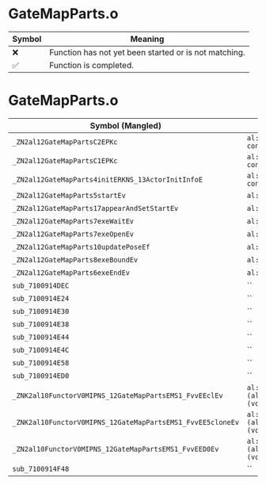 # GateMapParts.o
| Symbol | Meaning 
| ------------- | ------------- 
| :x: | Function has not yet been started or is not matching. 
| :white_check_mark: | Function is completed. 


# GateMapParts.o
| Symbol (Mangled) | Symbol (Demangled) | Decompiled? |
| ------------- |  ------------- | ------------- |
| `_ZN2al12GateMapPartsC2EPKc` | `al::GateMapParts::GateMapParts(char const*)` | :white_check_mark: |
| `_ZN2al12GateMapPartsC1EPKc` | `al::GateMapParts::GateMapParts(char const*)` | :white_check_mark: |
| `_ZN2al12GateMapParts4initERKNS_13ActorInitInfoE` | `al::GateMapParts::init(al::ActorInitInfo const&)` | :white_check_mark: |
| `_ZN2al12GateMapParts5startEv` | `al::GateMapParts::start(void)` | :white_check_mark: |
| `_ZN2al12GateMapParts17appearAndSetStartEv` | `al::GateMapParts::appearAndSetStart(void)` | :white_check_mark: |
| `_ZN2al12GateMapParts7exeWaitEv` | `al::GateMapParts::exeWait(void)` | :white_check_mark: |
| `_ZN2al12GateMapParts7exeOpenEv` | `al::GateMapParts::exeOpen(void)` | :white_check_mark: |
| `_ZN2al12GateMapParts10updatePoseEf` | `al::GateMapParts::updatePose(float)` | :white_check_mark: |
| `_ZN2al12GateMapParts8exeBoundEv` | `al::GateMapParts::exeBound(void)` | :white_check_mark: |
| `_ZN2al12GateMapParts6exeEndEv` | `al::GateMapParts::exeEnd(void)` | :white_check_mark: |
| `sub_7100914DEC` | `` | :white_check_mark: |
| `sub_7100914E24` | `` | :white_check_mark: |
| `sub_7100914E30` | `` | :white_check_mark: |
| `sub_7100914E38` | `` | :white_check_mark: |
| `sub_7100914E44` | `` | :white_check_mark: |
| `sub_7100914E4C` | `` | :white_check_mark: |
| `sub_7100914E58` | `` | :white_check_mark: |
| `sub_7100914ED0` | `` | :white_check_mark: |
| `_ZNK2al10FunctorV0MIPNS_12GateMapPartsEMS1_FvvEEclEv` | `al::FunctorV0M<al::GateMapParts *,void (al::GateMapParts::*)(void)>::operator()(void)const` | :white_check_mark: |
| `_ZNK2al10FunctorV0MIPNS_12GateMapPartsEMS1_FvvEE5cloneEv` | `al::FunctorV0M<al::GateMapParts *,void (al::GateMapParts::*)(void)>::clone(void)const` | :white_check_mark: |
| `_ZN2al10FunctorV0MIPNS_12GateMapPartsEMS1_FvvEED0Ev` | `al::FunctorV0M<al::GateMapParts *,void (al::GateMapParts::*)(void)>::~FunctorV0M()` | :white_check_mark: |
| `sub_7100914F48` | `` | :white_check_mark: |
